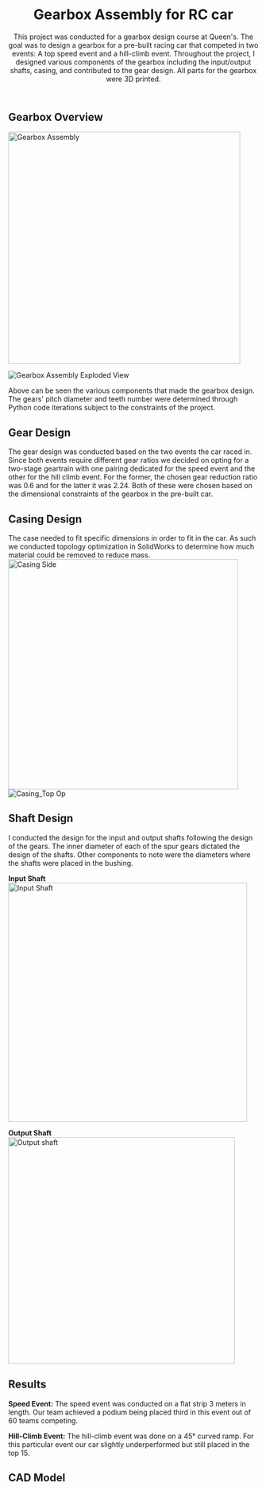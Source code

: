 <header>

<!--
  <<< Author notes: Course header >>>
  Include a 1280×640 image, course title in sentence case, and a concise description in emphasis.
  In your repository settings: enable template repository, add your 1280×640 social image, auto delete head branches.
  Add your open source license, GitHub uses MIT license.
-->

# Gearbox Assembly for RC car

This project was conducted for a gearbox design course at Queen's. The goal was to design a gearbox for a pre-built racing car that competed in two events: A top speed event and a hill-climb event. Throughout the project, I designed various components of the gearbox including the input/output shafts, casing, and contributed to the gear design. All parts for the gearbox were 3D printed. 

</header>

<!--
  <<< Author notes: Step 1 >>>
  Choose 3-5 steps for your course.
  The first step is always the hardest, so pick something easy!
  Link to docs.github.com for further explanations.
  Encourage users to open new tabs for steps!
-->

## Gearbox Overview

<img width="467" alt="Gearbox Assembly" src="https://github.com/user-attachments/assets/e6656146-8e38-4193-bb9f-9aac47a0553d">

![Gearbox Assembly Exploded View](https://github.com/user-attachments/assets/e85ee0bc-cae2-413f-b177-f41918ca7034)

Above can be seen the various components that made the gearbox design. The gears' pitch diameter and teeth number were determined through Python code iterations subject to the constraints of the project. 

## Gear Design
The gear design was conducted based on the two events the car raced in. Since both events require different gear ratios we decided on opting for a two-stage geartrain with one pairing dedicated for the speed event and the other for the hill climb event. For the former, the chosen gear reduction ratio was 0.6 and for the latter it was 2.24. Both of these were chosen based on the dimensional constraints of the gearbox in the pre-built car.
## Casing Design
The case needed to fit specific dimensions in order to fit in the car. As such we conducted topology optimization in SolidWorks to determine how much material could be removed to reduce mass. 
<img width="463" alt="Casing Side" src="https://github.com/user-attachments/assets/0dd5a026-576a-4576-b5ff-70ad2198ef85">
![Casing_Top Op](https://github.com/user-attachments/assets/00b042e4-1901-4552-9604-1ce374611b53)

## Shaft Design
I conducted the design for the input and output shafts following the design of the gears. The inner diameter of each of the spur gears dictated the design of the shafts. Other components to note were the diameters where the shafts were placed in the bushing.

**Input Shaft**
<img width="481" alt="Input Shaft" src="https://github.com/user-attachments/assets/0ec1cd42-24b7-4b45-ad63-690cb9f6f0c2">

**Output Shaft** 
<img width="456" alt="Output shaft" src="https://github.com/user-attachments/assets/a0447aaa-6d55-4542-a0f0-417452212506">

## Results
**Speed Event:** The speed event was conducted on a flat strip 3 meters in length. Our team achieved a podium being placed third in this event out of 60 teams competing.

**Hill-Climb Event:** The hill-climb event was done on a 45° curved ramp. For this particular event our car slightly underperformed but still placed in the top 15.

## CAD Model
